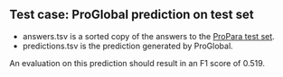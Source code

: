 ## Test case: ProGlobal prediction on test set

* answers.tsv is a sorted copy of the answers to the [ProPara test set](../../data/test/).
* predictions.tsv is the prediction generated by ProGlobal.

An evaluation on this prediction should result in an F1 score of 0.519.
